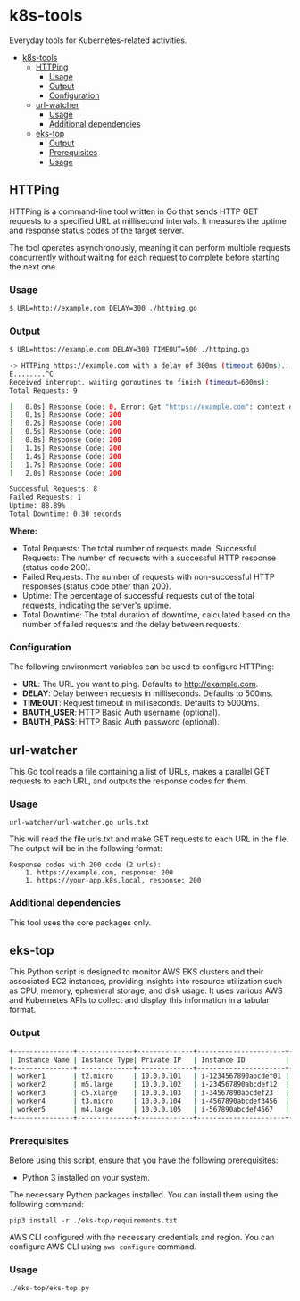 # k8s-tools

Everyday tools for Kubernetes-related activities.
- [k8s-tools](#k8s-tools)
  - [HTTPing](#httping)
    - [Usage](#usage)
    - [Output](#output)
    - [Configuration](#configuration)
  - [url-watcher](#url-watcher)
    - [Usage](#usage-1)
    - [Additional dependencies](#additional-dependencies)
  - [eks-top](#eks-top)
    - [Output](#output-1)
    - [Prerequisites](#prerequisites)
    - [Usage](#usage-2)

## HTTPing
HTTPing is a command-line tool written in Go that sends HTTP GET requests to a specified URL at millisecond intervals. It measures the uptime and response status codes of the target server.

The tool operates asynchronously, meaning it can perform multiple requests concurrently without waiting for each request to complete before starting the next one.

### Usage
```sh
$ URL=http://example.com DELAY=300 ./httping.go
```

### Output
```sh
$ URL=https://example.com DELAY=300 TIMEOUT=500 ./httping.go

-> HTTPing https://example.com with a delay of 300ms (timeout 600ms)...
E........^C
Received interrupt, waiting goroutines to finish (timeout=600ms):
Total Requests: 9

[   0.0s] Response Code: 0, Error: Get "https://example.com": context deadline exceeded (Client.Timeout exceeded while awaiting headers)
[   0.1s] Response Code: 200
[   0.2s] Response Code: 200
[   0.5s] Response Code: 200
[   0.8s] Response Code: 200
[   1.1s] Response Code: 200
[   1.4s] Response Code: 200
[   1.7s] Response Code: 200
[   2.0s] Response Code: 200

Successful Requests: 8
Failed Requests: 1
Uptime: 88.89%
Total Downtime: 0.30 seconds
```

**Where:**
- Total Requests: The total number of requests made.
Successful Requests: The number of requests with a successful HTTP response (status code 200).
- Failed Requests: The number of requests with non-successful HTTP responses (status code other than 200).
- Uptime: The percentage of successful requests out of the total requests, indicating the server's uptime.
- Total Downtime: The total duration of downtime, calculated based on the number of failed requests and the delay between requests.


### Configuration
The following environment variables can be used to configure HTTPing:

- **URL**: The URL you want to ping. Defaults to http://example.com.
- **DELAY**: Delay between requests in milliseconds. Defaults to 500ms.
- **TIMEOUT**: Request timeout in milliseconds. Defaults to 5000ms.
- **BAUTH_USER**: HTTP Basic Auth username (optional).
- **BAUTH_PASS**: HTTP Basic Auth password (optional).


## url-watcher

This Go tool reads a file containing a list of URLs, makes a parallel GET requests to each URL, and outputs the response codes for them.

### Usage

    url-watcher/url-watcher.go urls.txt

This will read the file urls.txt and make GET requests to each URL in the file. The output will be in the following format:

    Response codes with 200 code (2 urls):
        1. https://example.com, response: 200
        1. https://your-app.k8s.local, response: 200

### Additional dependencies

This tool uses the core packages only.

## eks-top
This Python script is designed to monitor AWS EKS clusters and their associated EC2 instances, providing insights into resource utilization such as CPU, memory, ephemeral storage, and disk usage. It uses various AWS and Kubernetes APIs to collect and display this information in a tabular format.

### Output

```sh
+---------------+--------------+--------------+----------------------+------------+------------+------------+---------+----------+-----------+------+
| Instance Name | Instance Type| Private IP   | Instance ID          | CPU Avg(1d)| CPU Avg(7d)| Max CPU(7d)| Mem Util| Eph.Usage| Disk Util | AGE  |
+---------------+--------------+--------------+----------------------+------------+------------+------------+---------+----------+-----------+------+
| worker1       | t2.micro     | 10.0.0.101   | i-1234567890abcdef01 | 22.5%      | 23.1%      | 24.7%      | 45.6%   | No Data  | 19.8%     | 15d  |
| worker2       | m5.large     | 10.0.0.102   | i-234567890abcdef12  | 12.7%      | 14.3%      | 15.9%      | 63.2%   | 28.5%    | 82.1%     | 31d  |
| worker3       | c5.xlarge    | 10.0.0.103   | i-34567890abcdef23   | 45.8%      | 47.2%      | 49.6%      | 78.9%   | 54.2%    | 12.5%     | 7d   |
| worker4       | t3.micro     | 10.0.0.104   | i-4567890abcdef3456  | No Data    | No Data    | No Data    | 32.1%   | 16.7%    | 42.8%     | 54d  |
| worker5       | m4.large     | 10.0.0.105   | i-567890abcdef4567   | 34.2%      | 36.8%      | 38.4%      | 51.3%   | 42.0%    | No Data   | 23d  |
+---------------+--------------+--------------+----------------------+------------+------------+------------+---------+----------+-----------+------+
```

### Prerequisites
Before using this script, ensure that you have the following prerequisites:

- Python 3 installed on your system.

The necessary Python packages installed. You can install them using the following command:

    pip3 install -r ./eks-top/requirements.txt


AWS CLI configured with the necessary credentials and region. You can configure AWS CLI using `aws configure` command.

### Usage

    ./eks-top/eks-top.py

